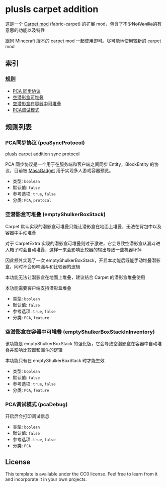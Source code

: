 # plusls carpet addition

这是一个 [Carpet mod](https://github.com/gnembon/fabric-carpet) (fabric-carpet) 的扩展 mod，包含了不少~~NotVanilla的~~有意思的功能以及特性

跟同 Minecraft 版本的 carpet mod 一起使用即可。尽可能地使用较新的 carpet mod

## 索引

### [规则](#规则列表)

- [PCA 同步协议](#PCA同步协议-pcaSyncProtocol)
- [空潜影盒可堆叠](#空潜影盒可堆叠-emptyShulkerBoxStack)
- [空潜影盒在容器中可堆叠](#空潜影盒在容器中可堆叠-emptyShulkerBoxStackInInventory)
- [PCA调试模式](#PCA调试模式-pcaDebug)

## 规则列表

### PCA同步协议 (pcaSyncProtocol)

plusls carpet addition sync protocol

PCA 同步协议是一个用于在服务端和客户端之间同步 Entity，BlockEntity 的协议，目前被 [MasaGadget](https://github.com/plusls/MasaGadget) 用于实现多人游戏容器预览。

- 类型: `boolean`
- 默认值: `false`
- 参考选项: `true`, `false`
- 分类: `PCA`, `protocal`

### 空潜影盒可堆叠 (emptyShulkerBoxStack)

Carpet 默认实现的潜影盒可堆叠只能让潜影盒在地面上堆叠，无法在背包中以及容器中手动堆叠

对于 CarpetExtra 实现的潜影盒可堆叠则过于激进，它会导致空潜影盒从漏斗进入箱子时会自动堆叠，这样一来会影响比较器的输出导致一些机器坏掉

因此额外实现了一次 emptyShulkerBoxStack，开启本功能后既能手动堆叠潜影盒，同时不会影响漏斗和比较器的逻辑

本功能无法让潜影盒在地面上堆叠，建议结合 Carpet 的潜影盒堆叠使用

本功能需要客户端支持潜影盒堆叠

- 类型: `boolean`
- 默认值: `false`
- 参考选项: `true`, `false`
- 分类: `PCA`, `feature`

### 空潜影盒在容器中可堆叠 (emptyShulkerBoxStackInInventory)

该功能是 emptyShulkerBoxStack 的强化版，它会导致空潜影盒在容器中自动堆叠并影响比较器和漏斗的逻辑

本功能只有在 emptyShulkerBoxStack 时才能生效

- 类型: `boolean`
- 默认值: `false`
- 参考选项: `true`, `false`
- 分类: `PCA`, `feature`

### PCA调试模式 (pcaDebug)

开启后会打印调试信息

- 类型: `boolean`
- 默认值: `false`
- 参考选项: `true`, `false`
- 分类: `PCA`


## License

This template is available under the CC0 license. Feel free to learn from it and incorporate it in your own projects.
